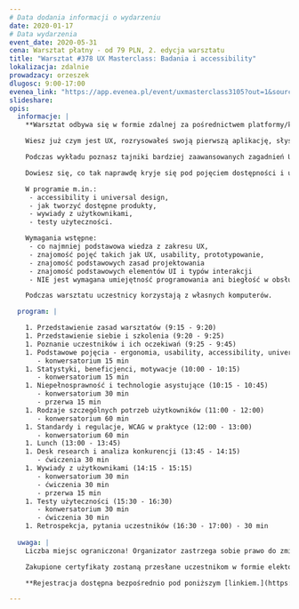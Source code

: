 ```yaml
---
# Data dodania informacji o wydarzeniu
date: 2020-01-17
# Data wydarzenia
event_date: 2020-05-31
cena: Warsztat płatny - od 79 PLN, 2. edycja warsztatu
title: "Warsztat #378 UX Masterclass: Badania i accessibility"
lokalizacja: zdalnie
prowadzacy: orzeszek
dlugosc: 9:00-17:00
evenea_link: "https://app.evenea.pl/event/uxmasterclass3105?out=1&source=event_iframe"
slideshare:
opis:
  informacje: |
    **Warsztat odbywa się w formie zdalnej za pośrednictwem platformy/komunikatora online, z wykorzystaniem dźwięku, obrazu z kamery, udostępniania ekranu komputera prowadzącego i uczestników.** 

    Wiesz już czym jest UX, rozrysowałeś swoją pierwszą aplikację, słyszałeś coś o user testach i jesteś gotowa/y wejść na wyższy poziom wtajemniczenia?

    Podczas wykładu poznasz tajniki bardziej zaawansowanych zagadnień UXowych - dowiesz się o dostępności (accessibility) oraz jak w praktyce przeprowadzać badania użytkowników.

    Dowiesz się, co tak naprawdę kryje się pod pojęciem dostępności i universal design, dlaczego to ważne i jak wykorzystać tę wiedzę w praktyce, jak przeprowadzić skuteczne user testy i wywiady z użytkownikami.

    W programie m.in.:
     - accessibility i universal design,
     - jak tworzyć dostępne produkty,
     - wywiady z użytkownikami,
     - testy użyteczności.

    Wymagania wstępne:
     - co najmniej podstawowa wiedza z zakresu UX,
     - znajomość pojęć takich jak UX, usability, prototypowanie, 
     - znajomość podstawowych zasad projektowania
     - znajomość podstawowych elementów UI i typów interakcji
     - NIE jest wymagana umiejętność programowania ani biegłość w obsłudze oprogramowania do prototypowania.

    Podczas warsztatu uczestnicy korzystają z własnych komputerów.

  program: |

    1. Przedstawienie zasad warsztatów (9:15 - 9:20)
    1. Przedstawienie siebie i szkolenia (9:20 - 9:25)
    1. Poznanie uczestników i ich oczekiwań (9:25 - 9:45)
    1. Podstawowe pojęcia - ergonomia, usability, accessibility, universal design, inclusive design (9:45 - 10:00) 
       - konwersatorium 15 min
    1. Statystyki, beneficjenci, motywacje (10:00 - 10:15)
       - konwersatorium 15 min
    1. Niepełnosprawność i technologie asystujące (10:15 - 10:45)
       - konwersatorium 30 min 
       - przerwa 15 min
    1. Rodzaje szczególnych potrzeb użytkowników (11:00 - 12:00)
       - konwersatorium 60 min
    1. Standardy i regulacje, WCAG w praktyce (12:00 - 13:00)
       - konwersatorium 60 min
    1. Lunch (13:00 - 13:45)
    1. Desk research i analiza konkurencji (13:45 - 14:15)
       - ćwiczenia 30 min
    1. Wywiady z użytkownikami (14:15 - 15:15)
       - konwersatorium 30 min 
       - ćwiczenia 30 min 
       - przerwa 15 min
    1. Testy użyteczności (15:30 - 16:30)
       - konwersatorium 30 min 
       - ćwiczenia 30 min
    1. Retrospekcja, pytania uczestników (16:30 - 17:00) - 30 min
    
  uwaga: |
    Liczba miejsc ograniczona! Organizator zastrzega sobie prawo do zmiany lokalizacji wydarzenia oraz jego odwołania w przypadku niezgłoszenia się minimalnej liczby uczestników.

    Zakupione certyfikaty zostaną przesłane uczestnikom w formie elektoronicznej po warsztacie oraz za pośrednictwem firmy kurierskiej w momencie poprawy sytuacji wywołanej epidemią koronawirusa. 

    **Rejestracja dostępna bezpośrednio pod poniższym [linkiem.](https://app.evenea.pl/event/uxmasterclass3105)**

---
```

